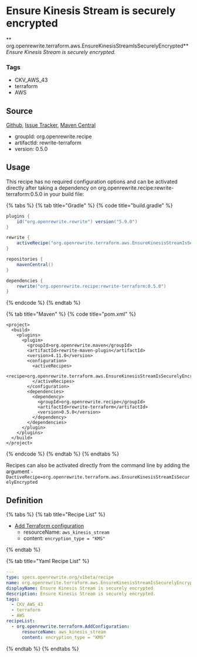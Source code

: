 # Ensure Kinesis Stream is securely encrypted

** org.openrewrite.terraform.aws.EnsureKinesisStreamIsSecurelyEncrypted**
_Ensure Kinesis Stream is securely encrypted._

### Tags

* CKV_AWS_43
* terraform
* AWS

## Source

[Github](https://github.com/openrewrite/rewrite-terraform), [Issue Tracker](https://github.com/openrewrite/rewrite-terraform/issues), [Maven Central](https://search.maven.org/artifact/org.openrewrite.recipe/rewrite-terraform/0.5.0/jar)

* groupId: org.openrewrite.recipe
* artifactId: rewrite-terraform
* version: 0.5.0


## Usage

This recipe has no required configuration options and can be activated directly after taking a dependency on org.openrewrite.recipe:rewrite-terraform:0.5.0 in your build file:

{% tabs %}
{% tab title="Gradle" %}
{% code title="build.gradle" %}
```groovy
plugins {
    id("org.openrewrite.rewrite") version("5.9.0")
}

rewrite {
    activeRecipe("org.openrewrite.terraform.aws.EnsureKinesisStreamIsSecurelyEncrypted")
}

repositories {
    mavenCentral()
}

dependencies {
    rewrite("org.openrewrite.recipe:rewrite-terraform:0.5.0")
}
```
{% endcode %}
{% endtab %}

{% tab title="Maven" %}
{% code title="pom.xml" %}
```markup
<project>
  <build>
    <plugins>
      <plugin>
        <groupId>org.openrewrite.maven</groupId>
        <artifactId>rewrite-maven-plugin</artifactId>
        <version>4.11.0</version>
        <configuration>
          <activeRecipes>
            <recipe>org.openrewrite.terraform.aws.EnsureKinesisStreamIsSecurelyEncrypted</recipe>
          </activeRecipes>
        </configuration>
        <dependencies>
          <dependency>
            <groupId>org.openrewrite.recipe</groupId>
            <artifactId>rewrite-terraform</artifactId>
            <version>0.5.0</version>
          </dependency>
        </dependencies>
      </plugin>
    </plugins>
  </build>
</project>
```
{% endcode %}
{% endtab %}
{% endtabs %}

Recipes can also be activated directly from the command line by adding the argument `-DactiveRecipe=org.openrewrite.terraform.aws.EnsureKinesisStreamIsSecurelyEncrypted`

## Definition

{% tabs %}
{% tab title="Recipe List" %}
* [Add Terraform configuration](../../terraform/addconfiguration.md)
  * resourceName: `aws_kinesis_stream`
  * content: `encryption_type = "KMS"`

{% endtab %}

{% tab title="Yaml Recipe List" %}
```yaml
---
type: specs.openrewrite.org/v1beta/recipe
name: org.openrewrite.terraform.aws.EnsureKinesisStreamIsSecurelyEncrypted
displayName: Ensure Kinesis Stream is securely encrypted
description: Ensure Kinesis Stream is securely encrypted.
tags:
  - CKV_AWS_43
  - terraform
  - AWS
recipeList:
  - org.openrewrite.terraform.AddConfiguration:
      resourceName: aws_kinesis_stream
      content: encryption_type = "KMS"

```
{% endtab %}
{% endtabs %}
